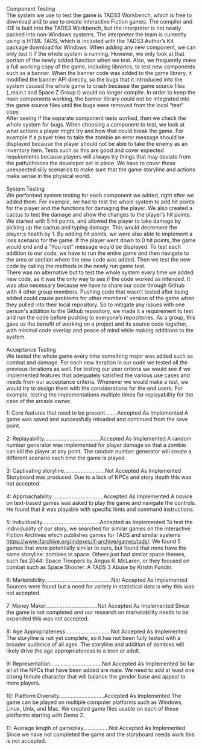 
Component Testing<br>
The system we use to test the game is TADS3 Workbench, which is free to download and to use to create Interactive Fiction games. The compiler and IDE is built into the TADS3 Workbench, but the interpreter is not neatly packed into non-Windows systems. The interpreter the team is currently using is HTML TADS, which is included with the TADS3 Author’s Kit package download for Windows. When adding any new component, we can only test it if the whole system is running. However, we only look at that portion of the newly added function when we test. Also, we frequently make a full working copy of the game, including libraries, to test new components such as a banner. When the banner code was added to the game library, it modified the banner API directly, so the bugs that it introduced into the system caused the whole game to crash because the game source files (_main.t and Space Z Group.t) would no longer compile. In order to keep the main components working, the banner library could not be integrated into the game source files until the bugs were removed from the local “test” copy. <br>
After seeing if the separate component tests worked, then we check the whole system for bugs. When choosing a component to test, we look at what actions a player might try and how that could break the game. For example if a player tries to take the zombie an error message should be displayed because the player should not be able to take the enemy as an inventory item. Tests such as this are good and cover expected requirements because players will always try things that may deviate from the path/choices the developer set in place. We have to cover those unexpected silly scenarios to make sure that the game storyline and actions make sense in the physical world.<br><br>
System Testing<br>
We performed system testing for each component we added, right after we added them. For example, we had to test the whole system to add hit points for the player and the functions for damaging the player. We also created a cactus to test the damage and show the changes to the player’s hit points. We started with 5 hit points, and allowed the player to take damage by picking up the cactus and typing damage. This would decrement the player;s health by 1. By adding hit points, we were also able to implement a loss scenario for the game. If the player went down to 0 hit points, the game would end and a “You lost” message would be displayed. To test each addition to our code, we have to run the entire game and then navigate to the area or section where the new code was added. Then we test the new code by calling the methods in the newly run game test. <br>
There was no alternative but to test the whole system every time we added new code, as it was the only way to see if the code worked as intended. It was also necessary because we have to share our code through Github with 4 other group members. Pushing code that wasn’t tested after being added could cause problems for other members' version of the game when they pulled into their local repository. So to mitigate any issues with one person's addition to the Github repository, we made it a requirement to test and run the code before pushing to everyone’s repositories. As a group, this gave us the benefit of working on a project and its source code together, with minimal code overlap and peace of mind while making additions to the system.<br><br>
Acceptance Testing<br>
We tested the whole game every time something major was added such as combat and damage. For each new iteration in our code we tested all the previous iterations as well. For testing our user criteria we would see if we implemented features that adequately satisfied the various use cases and needs from our acceptance criteria. Whenever we would make a test, we would try to design them with the considerations for the end users. For example, testing the implementations multiple times for replayability for the case of the arcade owner.<br>

1: Core features that need to be present........Accepted As Implemented
A game was saved and successfully reloaded and continued from the save point. 
<br><br>
2: Replayability…………………….............Accepted As Implemented
A random number generator was implemented for player damage so that a zombie can kill the player at any point. The random number generator will create a different scenario each time the game is played.
<br><br>
3: Captivating storyline…….…………........Not Accepted As Implemented
Storyboard was produced. Due to a lack of NPCs and story depth this was not accepted.
<br><br>
4: Approachability …………………............Accepted As Implemented
A novice on text-based games was asked to play the game and navigate the controls. He found that it was playable with specific hints and command instructions.
<br><br>
5: Individuality……………………..............Accepted as Implemented
To test the individuality of our story, we searched for similar games on the Interactive Fiction Archives which publishes games for TADS and similar systems https://www.ifarchive.org/indexes/if-archive/games/tads/. We found 5 games that were potentially similar to ours, but found that none have the same storyline: zombies in space. Others just had similar space themes, such fas 2044: Space Troopers by Angus R. McLaren, or they focused on combat such as Space Shooter: A TADS 3 Abuse by Kristin Fundin. 
<br><br>
6: Marketability….........................................Not Accepted As Implemented
Sources were found but a need for variety in statistical data is why this was not accepted.
<br><br>
7: Money Maker………………………...….Not Accepted As Implemented
Since the game is not completed and our research on marketability needs to be expanded this was not accepted.
<br><br>
8: Age Appropriateness……….….................Not Accepted As Implemented
The storyline is not yet complete, so it has not been fully tested with a broader audience of all ages. The storyline and addition of zombies will likely drive the age appropriateness to a teen or adult.
<br><br>
9: Representation………………………..…..Not Accepted As Implemented
So far all of the NPCs that have been added are male. We need to add at least one strong female character that will balance the gender base and appeal to more players.
<br><br>
10: Platform Diversity………………............Accepted As Implemented
The game can be played on multiple computer platforms such as Windows, Linux, Unix, and Mac. We created game files usable on each of these platforms starting with Demo 2.
<br><br>
11: Average length of gameplay………..…...Not Accepted As Implemented
Since we have not completed the game and the storyboard needs work this is not accepted.
<br><br>
